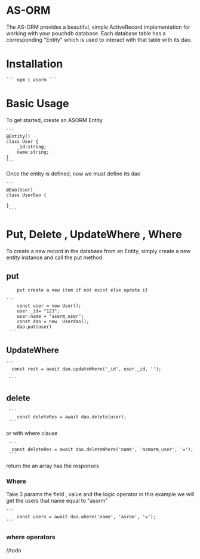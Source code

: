 # AS-ORM
The AS-ORM  provides a beautiful, simple ActiveRecord implementation for working with your pouchdb database.
 Each database table has a corresponding "Entity" which is used to interact with that table with its dao.
 

 # Installation

    ``` npm i asorm ```
    
    
 # Basic Usage

 To get started, create an ASORM Entity
 
    ```
    @Entity()
    class User {
        _id:string;
        name:string;
    }
    ```
   Once the entity is defined, now we must define its dao
   
    ```
    @Dao(User)
    class UserDao {
    
    }
     ```
   #  Put, Delete , UpdateWhere , Where
   To create a new record in the database from an Entity, simply create a new entity instance and call the put method.
  
   ## put
    
        put create a new item if not exist else update it
    
    ```
        const user = new User();
        user._id= "123";
        user.name = "asorm_user";
        const dao = new  Userdao();
        dao.put(user)
     ```
   ## UpdateWhere
   
    ```
      const rest = await dao.updateWhere('_id', user._id, '');

     ```
   ## delete
        
     ```
        const deleteRes = await dao.delete(user);
     ```
 or with where clause 
      
     ```
      const deleteRes = await dao.deleteWhere('name', 'asmorm_user', '=');
     ```
  return the an array has the responses
  
### Where 
Take 3 params the field , value and the logic operator in this example we will get the users that name equal to "asorm"
    
    ```
        const users = await dao.where('name', 'asrom', '=');
    ```
### where operators
//todo
